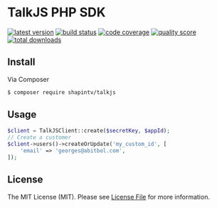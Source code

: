 # TalkJS PHP SDK

[![latest version](https://img.shields.io/github/release/shapintv/talkjs.svg?style=flat-square)](https://github.com/shapintv/talkjs/releases)
[![build status](https://img.shields.io/travis/shapintv/talkjs.svg?style=flat-square)](https://travis-ci.com/shapintv/talkjs)
[![code coverage](https://img.shields.io/scrutinizer/coverage/g/shapintv/talkjs.svg?style=flat-square)](https://scrutinizer-ci.com/g/shapintv/talkjs)
[![quality score](https://img.shields.io/scrutinizer/g/shapintv/talkjs.svg?style=flat-square)](https://scrutinizer-ci.com/g/shapintv/talkjs)
[![total downloads](https://img.shields.io/packagist/dt/shapin/talkjs.svg?style=flat-square)](https://packagist.org/packages/shapin/talkjs)


## Install

Via Composer

``` bash
$ composer require shapintv/talkjs
```

## Usage

``` php
$client = TalkJSClient::create($secretKey, $appId);
// Create a customer
$client->users()->createOrUpdate('my_custom_id', [
    'email' => 'georges@abitbol.com',
]);
```

## License

The MIT License (MIT). Please see [License File](LICENSE) for more information.
